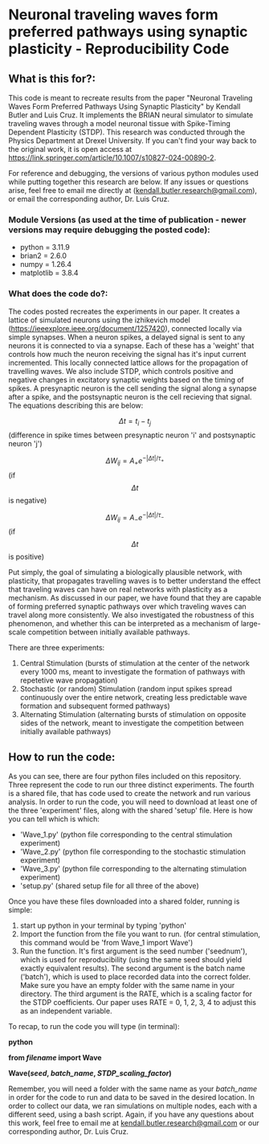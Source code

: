 # Neuronal traveling waves form preferred pathways using synaptic plasticity - Reproducibility Code
## What is this for?:
This code is meant to recreate results from the paper "Neuronal Traveling Waves Form Preferred Pathways Using Synaptic Plasticity" by Kendall Butler and Luis Cruz. It implements the BRIAN neural simulator to simulate traveling waves through a model neuronal tissue with Spike-Timing Dependent Plasticity (STDP). This research was conducted through the Physics Department at Drexel University. If you can't find your way back to the original work, it is open access at https://link.springer.com/article/10.1007/s10827-024-00890-2. 

For reference and debugging, the versions of various python modules used while putting together this research are below. If any issues or questions arise, feel free to email me directly at (kendall.butler.research@gmail.com), or email the corresponding author, Dr. Luis Cruz.

### Module Versions (as used at the time of publication - newer versions may require debugging the posted code):
- python = 3.11.9
- brian2 = 2.6.0
- numpy = 1.26.4
- matplotlib = 3.8.4

### What does the code do?:
The codes posted recreates the experiments in our paper. It creates a lattice of simulated neurons using the izhikevich model (https://ieeexplore.ieee.org/document/1257420), connected locally via simple synapses. When a neuron spikes, a delayed signal is sent to any neurons it is connected to via a synapse. Each of these has a 'weight' that controls how much the neuron receiving the signal has it's input current incremented. This locally connected lattice allows for the propagation of travelling waves. We also include STDP, which controls positive and negative changes in excitatory synaptic weights based on the timing of spikes. A presynaptic neuron is the cell sending the signal along a synapse after a spike, and the postsynaptic neuron is the cell recieving that signal. The equations describing this are below:

$$\Delta t = t_i - t_j$$ (difference in spike times between presynaptic neuron 'i' and postsynaptic neuron 'j')

$$\Delta W_{ij} = A_+ e^{-|\Delta t|/\tau_+}$$ (if $$\Delta t$$ is negative)

$$\Delta W_{ij} = A_- e^{-|\Delta t|/\tau_-}$$ (if $$\Delta t$$ is positive)

Put simply, the goal of simulating a biologically plausible network, with plasticity, that propagates travelling waves is to better understand the effect that traveling waves can have on real networks with plasticity as a mechanism. As discussed in our paper, we have found that they are capable of forming preferred synaptic pathways over which traveling waves can travel along more consistently. We also investigated the robustness of this phenomenon, and whether this can be interpreted as a mechanism of large-scale competition between initially available pathways.

There are three experiments:
1. Central Stimulation (bursts of stimulation at the center of the network every 1000 ms, meant to investigate the formation of pathways with repetetive wave propagation)
2. Stochastic (or random) Stimulation (random input spikes spread continuously over the entire network, creating less predictable wave formation and subsequent formed pathways)
3. Alternating Stimulation (alternating bursts of stimulation on opposite sides of the network, meant to investigate the competition between initially available pathways)


## How to run the code:
As you can see, there are four python files included on this repository. Three represent the code to run our three distinct experiments. The fourth is a shared file, that has code used to create the network and run various analysis. In order to run the code, you will need to download at least one of the three 'experiment' files, along with the shared 'setup' file. Here is how you can tell which is which:

- 'Wave_1.py' (python file corresponding to the central stimulation experiment)
- 'Wave_2.py' (python file corresponding to the stochastic stimulation experiment)
- 'Wave_3.py' (python file corresponding to the alternating stimulation experiment)
- 'setup.py' (shared setup file for all three of the above)

Once you have these files downloaded into a shared folder, running is simple:

1. start up python in your terminal by typing 'python'
2. Import the function from the file you want to run. (for central stimulation, this command would be 'from Wave_1 import Wave')
3. Run the function. It's first argument is the seed number ('seednum'), which is used for reproducibility (using the same seed should yield exactly equivalent results). The second argument is the batch name ('batch'), which is used to place recorded data into the correct folder. Make sure you have an empty folder with the same name in your directory. The third argument is the RATE, which is a scaling factor for the STDP coefficients. Our paper uses RATE = 0, 1, 2, 3, 4 to adjust this as an independent variable.

To recap, to run the code you will type (in terminal):

**python**

**from *filename* import Wave**

**Wave(*seed*, *batch_name*, *STDP_scaling_factor*)**

Remember, you will need a folder with the same name as your *batch_name* in order for the code to run and data to be saved in the desired location. In order to collect our data, we ran simulations on multiple nodes, each with a different seed, using a bash script. Again, if you have any questions about this work, feel free to email me at kendall.butler.research@gmail.com or our corresponding author, Dr. Luis Cruz.
